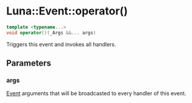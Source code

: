 # Luna::Event::operator()

```c++
template <typename...>
void operator()(_Args &&... args)
```

Triggers this event and invokes all handlers. 



## Parameters
### args
[Event](class_luna_1_1_event.md) arguments that will be broadcasted to every handler of this event. 

